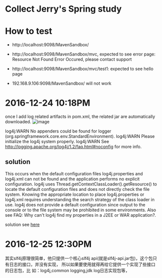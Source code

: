 # Collect Jerry's Spring study

# How to test

* http://localhost:9098/MavenSandbox/

* http://localhost:9098/MavenSandbox/mvc, expected to see error page: Resource Not Found Error Occured, please contact support

* http://localhost:9098/MavenSandbox/mvc/test1: expected to see hello page

* 192.168.9.106:9098/MavenSandbox/ will not work

# 2016-12-24 10:18PM
once I add log related artifacts in pom.xml, the related jar are automatically downloaded. 
![image](https://cloud.githubusercontent.com/assets/5669954/21467415/83950698-ca27-11e6-81ba-74fff8867587.png)

log4j:WARN No appenders could be found for logger (org.springframework.core.env.StandardEnvironment).
log4j:WARN Please initialize the log4j system properly.
log4j:WARN See http://logging.apache.org/log4j/1.2/faq.html#noconfig for more info.

## solution
This occurs when the default configuration files log4j.properties and log4j.xml can not be found and the application performs no explicit configuration. log4j uses Thread.getContextClassLoader().getResource() to locate the default configuration files and does not directly check the file system. Knowing the appropriate location to place log4j.properties or log4j.xml requires understanding the search strategy of the class loader in use. log4j does not provide a default configuration since output to the console or to the file system may be prohibited in some environments. Also see FAQ: Why can't log4j find my properties in a J2EE or WAR application?.

solution see [here](http://stackoverflow.com/questions/16726457/log4jwarn-no-appenders-could-be-found-for-logger-using-slf4j-log4j12)

# 2016-12-25 12:30PM
其实slf4j原理很简单，他只提供一个核心slf4j api(就是slf4j-api.jar包)，这个包只有日志的接口，并没有实现，
所以如果要使用就得再给它提供一个实现了些接口的日志包，比 如：log4j,common logging,jdk log日志实现包等，

